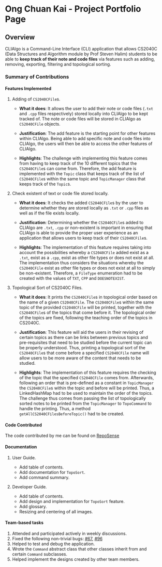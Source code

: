 # Ong Chuan Kai - Project Portfolio Page

## Overview
CLIAlgo is a Command-Line Interface (CLI) application that allows CS2040C (Data Structures and Algorithm 
module by Prof Steven Halim) students to be able to **keep track of their note and code files** via features
such as adding, removing, exporting, filtering and topological sorting. 

### Summary of Contributions

#### Features Implemented

1. Adding of `CS2040CFile`s.
    - **What it does**: It allows the user to add their note or code files (`.txt` and `.cpp` 
    files respectively) stored locally into CLIAlgo to be kept tracked of. The note or code 
    files will be stored in CLIAlgo as `CS2040CFile` objects.

    - **Justification**: The add feature is the starting point for other features within CLIAlgo.
    Being able to add specific note and code files into CLIAlgo, the users will then be able to 
    access the other features of CLIAlgo. 

    - **Highlights**: The challenge with implementing this feature comes from having to keep track
    of the 10 different topics that the `CS2040CFile`s can come from. Therefore, the add feature is
    implemented with the `Topic` class that keeps track of the list of `CS2040CFile`s within the same 
    topic and `TopicManager` class that keeps track of the `Topic`s. 

2. Check existent of text or code file stored locally.
   - **What it does**: It checks the added `CS2040CFile`s by the user to determine whether they are
   stored locally as `.txt` or `.cpp` files as well as if the file exists locally.

   - **Justification**: Determining whether the `CS2040CFile`s added to CLIAlgo are `.txt`, `.cpp` or
   non-existent is important in ensuring that CLIAlgo is able to provide the proper user experience as
   an application that allows users to keep track of their `CS2040CFile`s.

   - **Highlights**: The implementation of this feature requires taking into account the possibilities
   whereby a `CS2040CFile` added exist as a `.txt`, exist as a `.cpp`, exist as other file types or does
   not exist at all. The implementation thus considers the situations whereby the `CS2040CFile` exist as
   other file types or does not exist at all to simply be non-existent. Therefore, a `FileType` enumeration
   had to be created with the values of `TXT`, `CPP` and `DOESNOTEXIST`.

3. Topological Sort of CS2040C Files.
    - **What it does**: It prints the `CS2040CFile`s in topological order based on the name of a given
    `CS2040CFile`. The `CS2040CFile`s within the same topic of the provided `CS2040CFile` will be printed,
    together with the `CS2040CFile`s of the topics that come before it. The topological order of the topics
    are fixed, following the teaching order of the topics in CS2040C.

    - **Justification**: This feature will aid the users in their revising of certain topics as there can be
    links between previous topics and pre-requisites that need to be studied before the current topic can be
    properly understood. Thus, printing a topological sort of the `CS2040CFile`s that come before a specified
    `CS2040CFile` name will allow users to be more aware of the content that needs to be studied.

    - **Highlights**: The implementation of this feature requires the checking of the topic that the specified
    `CS2040CFile` comes from. Afterwards, following an order that is pre-defined as a constant in `TopicManager`
    the `CS2040CFile`s within the topic and before will be printed. Thus, a LinkedHashMap had to be used to 
    maintain the order of the topics. The challenge thus comes from passing the list of topologically sorted 
    notes to be printed from the `TopicManager` to `TopoCommand` to handle the printing. Thus, a method 
    `getAllCS2040CFilesBeforeTopic()` had to be created.

#### Code Contributed
The code contributed by me can be found on [RepoSense](https://nus-cs2113-ay2223s2.github.io/tp-dashboard/?search=&sort=totalCommits%20dsc&sortWithin=title&timeframe=commit&mergegroup=&groupSelect=groupByRepos&breakdown=true&checkedFileTypes=docs~functional-code~test-code~other&since=2023-02-17&tabOpen=true&tabType=authorship&tabAuthor=ong-ck&tabRepo=AY2223S2-CS2113-T15-1%2Ftp%5Bmaster%5D&authorshipIsMergeGroup=false&authorshipFileTypes=docs~functional-code~test-code&authorshipIsBinaryFileTypeChecked=false&authorshipIsIgnoredFilesChecked=false)

#### Documentation
1. User Guide.
    - Add table of contents.
    - Add documentation for `TopoSort`.
    - Add command summary.


2. Developer Guide.
    - Add table of contents.
    - Add design and implementation for `TopoSort` feature.
    - Add glossary.
    - Resizing and centering of all images.

#### Team-based tasks
1. Attended and participated actively in weekly discussions.
2. Fixed the following non-trivial bugs:
[#67](https://github.com/AY2223S2-CS2113-T15-1/tp/issues/67),
[#96](https://github.com/AY2223S2-CS2113-T15-1/tp/issues/96)
3. Helped to test and debug the application.
4. Wrote the `Command` abstract class that other classes inherit from and certain `Command` subclasses.
5. Helped implement the designs created by other team members.
